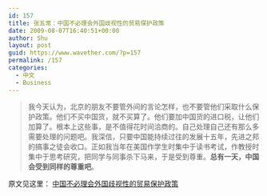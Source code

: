 ```yaml
---
id: 157
title: 张五常：中国不必理会外国歧视性的贸易保护政策
date: 2009-08-07T16:40:51+00:00
author: Shu
layout: post
guid: https://www.wavether.com/?p=157
permalink: /157
categories:
  - 中文
  - Business
---
```

> 我今天认为，北京的朋友不要管外间的言论怎样，也不要管他们采取什么保护政策。他们不买中国货，就不买算了。他们要加中国货的进口税，让他们加算了。根本上这些事，是不值得花时间洽商的。自己处理自己还有那么多需要处理的问题吧。我深信，只要中国能持续过往的发展十五年，先进之邦的搞事之徒会收口。正如我当年在美国作学生时集中于读书考试，作教授时集中于思考研究，把同学与同事杀下马来，于是受到尊重。**总有一天，中国会受到同样的尊重吧**。

原文见这里： [中国不必理会外国歧视性的贸易保护政策](http://blog.sina.com.cn/s/blog_47841af70100ekw7.html)
